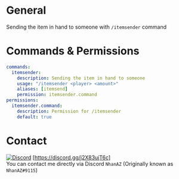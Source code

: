 # General
Sending the item in hand to someone with `/itemsender` command

# Commands & Permissions
```yaml
commands:
  itemsender:
    description: Sending the item in hand to someone
    usage: "/itemsender <player> <amount>"
    aliases: [itemsend]
    permission: itemsender.command
permissions:
  itemsender.command:
    description: Permission for /itemsender
    default: true
```


# Contact
[![Discord](https://img.shields.io/discord/986553214889517088?label=discord&color=7289DA&logo=discord)](https://discord.gg/j2X83ujT6c) [https://discord.gg/j2X83ujT6c] \
You can contact me directly via Discord `NhanAZ` (Originally known as `NhanAZ#9115`)
